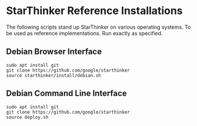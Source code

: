 # StarThinker Reference Installations

The following scripts stand up StarThinker on various operating systems.
To be used as reference implementations. Run exactly as specified.

## Debian Browser Interface

```
sudo apt install git
git clone https://github.com/google/starthinker
source starthinker/install/debian.sh
```

## Debian Command Line Interface

```
sudo apt install git
git clone https://github.com/google/starthinker
source deploy.sh
```
